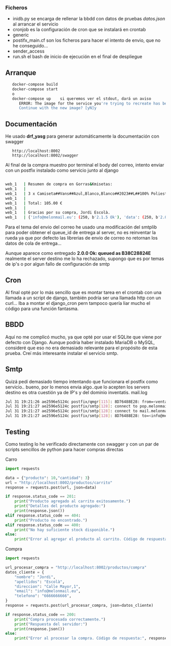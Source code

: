  ### Ficheros

- inidb.py  se encarga de rellenar la bbdd con datos de pruebas *datos.json* al arrancar el servicio
- cronjob  es la configuración de cron que se instalará en crontab
- generic
- postifx_main.cf    son los ficheros para hacer el intento de envio, que no he conseguido...
- sender_access  
- run.sh      el bash de inicio de ejecución en el final de despliegue


## Arranque

```bash
   docker-compose build
   docker-compose start
   o
   docker-compose up    si queremos ver el stdout, dará un aviso 
      ERROR: The image for the service you're trying to recreate has been removed. If you continue, volume data could be lost. Consider backing up your data before continuing.
      Continue with the new image? [yN]y


```

## Documentación

He usado **drf_yasg** para generar automáticamente la documentación con swagger

```url
   http://localhost:8002
   http://localhost:8002/swagger
```




Al final de la compra muestro por terminal el body del correo, intento enviar con un postfix instalado como servicio junto al django

```bash

web_1   | Resumen de compra en Gorras&Kmisetas:
web_1   | 
web_1   | 3 x Camiseta##Vans##Azul,Blanco,Blanco##2023##L##100% Poliester  35.00 €
web_1   | 
web_1   | Total: 105.00 €
web_1   | 
web_1   | Gracias por su compra, Jordi Escolà.
web_1   | {'info@melonmail.eu': (250, b'2.1.5 Ok'), 'data': (250, b'2.0.0 Ok: queued as B38C28824E')}

```
Para el tema del envio del correo he usado una modificación del smtplib para poder obtener el queue_id de entrega al server, no es reinventar la rueda ya que por defecto las librerias de envio de correo no retornan los datos de cola de entrega...

Aunque aparece como entregado **2.0.0 Ok: queued as B38C28824E** realmente el server destino me lo ha rechazado, supongo que es por temas de ip's o por algun fallo de configuración de smtp
## Cron
Al final opté por lo más sencillo que es montar tarea en el crontab con una llamada a un script de django, también podría ser una llamada http con  un curl... Iba a montar el django_cron pern tampoco quería liar mucho el código para una función fantasma.

## BBDD
Aquí no me complicó mucho, ya que opté por usar el SQLite que viene por defecto con Django. Aunque podría haber instalado MariaDB o MySQL, consideré que eso no era demasiado relevante para el propósito de esta prueba. Creí más interesante instalar el servicio smtp.

## Smtp
Quizá pedí demasiado tiempo intentando que funcionara el postfix como servicio.. bueno, por lo menos envia algo..que lo acepten los servers destino es otra cuestión ya de IP's y del dominio inventatis.
mail.log
```bash
Jul 31 19:21:26 ae2596e5124c postfix/qmgr[115]: 8D76488E28: from=<ventas@gorraskmisetas.com>, size=909, nrcpt=1 (queue active)
Jul 31 19:21:27 ae2596e5124c postfix/smtp[128]: connect to pop.melonmail.eu[37.222.109.31]:25: Connection refused
Jul 31 19:21:27 ae2596e5124c postfix/smtp[128]: connect to mail.melonmail.eu[37.222.109.31]:25: Connection refused
Jul 31 19:21:27 ae2596e5124c postfix/smtp[128]: 8D76488E28: to=<info@melonmail.eu>, relay=none, delay=0.48, delays=0.01/0.01/0.47/0, dsn=4.4.1, status=deferred (connect to mail.melonmail.eu[37.222.109.31]:25: Connection refused)
```


## Testing
Como testing lo he verificado directamente con swagger y con un par de scripts sencillos de python para hacer compras directas 

Carro
```python
import requests

data = {"producto": 10,"cantidad": 3}
url = "http://localhost:8002/productos/carrito"
response = requests.post(url, json=data)

if response.status_code == 201:
    print("Producto agregado al carrito exitosamente.")
    print("Detalles del producto agregado:")
    print(response.json())
elif response.status_code == 404:
    print("Producto no encontrado.")
elif response.status_code == 400:
    print("No hay suficiente stock disponible.")
else:
    print("Error al agregar el producto al carrito. Código de respuesta:", response.status_code)
```

Compra
```python
import requests

url_procesar_compra = "http://localhost:8002/productos/compra"
datos_cliente = {
    "nombre": "Jordi",
    "apellidos": "Escolà",
    "direccion": "Calle Mayor,1",
    "email": "info@melonmail.eu",
    "telefono": "6666666666",
}
response = requests.post(url_procesar_compra, json=datos_cliente)

if response.status_code == 200:
    print("Compra procesada correctamente.")
    print("Respuesta del servidor:")
    print(response.json())
else:
    print("Error al procesar la compra. Código de respuesta:", response.status_code)
